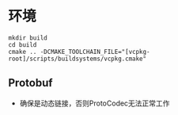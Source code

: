 # 环境

```
mkdir build
cd build
cmake .. -DCMAKE_TOOLCHAIN_FILE="[vcpkg-root]/scripts/buildsystems/vcpkg.cmake"
```

## Protobuf
- 确保是动态链接，否则ProtoCodec无法正常工作
